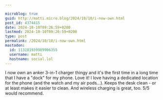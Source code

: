 ```yaml
---

microblog: true
guid: http://matti.micro.blog/2024/10/10/i-now-own.html
post_id: 4374415
date: 2024-10-10T09:26:59+0200
lastmod: 2024-10-10T09:26:59+0200
type: post
permalink: /2024/10/10/i-now-own.html
mastodon:
  id: 113281939989906355
  username: matti
  hostname: social.lol
---
```

I now own an anker 3-in-1 charger thingy and it's the first time in a long time that I have a "dock" for my phone. Love it! I love having a dedicated location for the phone (and the watch and my air pods…). Keeps the desk clean - or at least makes it easier to clean. And wireless charging is great, too. 5/5 would recommend.
